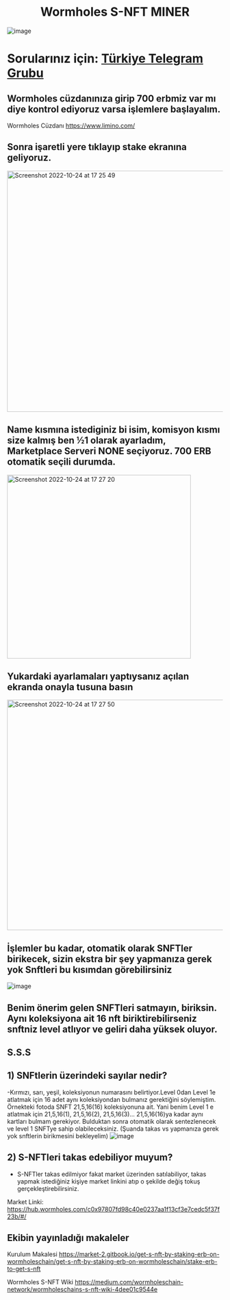 <h1 align="center"> Wormholes S-NFT MINER </h1>

![image](https://user-images.githubusercontent.com/76253089/206724037-1e7c94ff-f254-4824-80dc-f6c4135111ab.png)

# Sorularınız için: [Türkiye Telegram Grubu](https://t.me/WormholesChainTurkish)

## Wormholes cüzdanınıza girip 700 erbmiz var mı diye kontrol ediyoruz varsa işlemlere başlayalım.
Wormholes Cüzdanı https://www.limino.com/
## Sonra işaretli yere tıklayıp stake ekranına geliyoruz.
<img width="563" alt="Screenshot 2022-10-24 at 17 25 49" src="https://user-images.githubusercontent.com/76253089/206719966-80303fd7-8f90-471f-89b3-b476bdea09c4.png">

## Name kısmına istediginiz bi isim, komisyon kısmı size kalmış ben ½1 olarak ayarladım, Marketplace Serveri NONE seçiyoruz. 700 ERB otomatik seçili durumda.
<img width="429" alt="Screenshot 2022-10-24 at 17 27 20" src="https://user-images.githubusercontent.com/76253089/206720364-431ff568-ed4c-4c56-a5f5-479efa4c4b5e.png">

## Yukardaki ayarlamaları yaptıysanız açılan ekranda onayla tusuna basın
<img width="538" alt="Screenshot 2022-10-24 at 17 27 50" src="https://user-images.githubusercontent.com/76253089/206720485-f3694988-7735-451b-82d0-7e22380b558d.png">

## İşlemler bu kadar, otomatik olarak SNFTler birikecek, sizin ekstra bir şey yapmanıza gerek yok Snftleri bu kısımdan görebilirsiniz
![image](https://user-images.githubusercontent.com/76253089/206720848-352c474c-e476-4c5f-bbf6-d8d6fb9db4b4.png)

## Benim önerim gelen SNFTleri satmayın, biriksin. Aynı koleksiyona ait 16 nft biriktirebilirseniz snftniz level atlıyor ve geliri daha yüksek oluyor.


## S.S.S
## 1) SNFtlerin üzerindeki sayılar nedir?

-Kırmızı, sarı, yeşil, koleksiyonun numarasını belirtiyor.Level 0dan Level 1e atlatmak için 16 adet aynı koleksiyondan bulmanız gerektiğini söylemiştim. Örnekteki fotoda SNFT
21,5,16(16) koleksiyonuna ait. Yani benim Level 1 e atlatmak için 21,5,16(1), 21,5,16(2), 21,5,16(3)... 21,5,16(16)ya kadar aynı kartları bulmam gerekiyor. Bulduktan sonra otomatik olarak sentezlenecek ve level 1 SNFTye sahip olabileceksiniz. (Şuanda takas vs yapmanıza gerek yok snftlerin birikmesini bekleyelim)
![image](https://user-images.githubusercontent.com/76253089/206721938-b08d63f9-38af-4d0a-9cfc-c497b0ceb804.png)

## 2) S-NFTleri takas edebiliyor muyum?

- S-NFTler takas edilmiyor fakat market üzerinden satılabiliyor, takas yapmak istediğiniz kişiye market linkini atıp o şekilde değiş tokuş gerçekleştirebilirsiniz.

Market Linki: https://hub.wormholes.com/c0x97807fd98c40e0237aa1f13cf3e7cedc5f37f23b/#/


## Ekibin yayınladığı makaleler


Kurulum Makalesi https://market-2.gitbook.io/get-s-nft-by-staking-erb-on-wormholeschain/get-s-nft-by-staking-erb-on-wormholeschain/stake-erb-to-get-s-nft

Wormholes S-NFT Wiki https://medium.com/wormholeschain-network/wormholeschains-s-nft-wiki-4dee01c9544e
